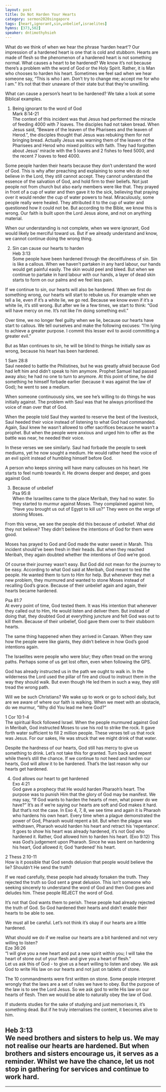```yaml
---  
layout: post  
title: Do Not Harden Your Hearts  
category: sermon2020singapore  
tags: [heart,ignorant,sin,unbelief,israelites]  
hymns: [373,502]  
speaker: dntimothyhsieh  
---  
```

What do we think of when we hear the phrase ‘harden heart’? Our impression of a hardened heart is one that is cold and stubborn. Hearts are made of flesh so the phenomenon of a hardened heart is not something normal. What causes a heart to be hardened? We know it’s not because there’s a problem with the word of God or the Holy Spirit. Rather, it is Man who chooses to harden his heart. Sometimes we feel sad when we hear someone say, “This is who I am. Don’t try to change me; accept me for who I am.” It’s not that their unaware of their state but that they’re unwilling. 

What can cause a person’s heart to be hardened? We take a look at some Biblical examples. 

1. Being ignorant to the word of God  
Mark 8:14-21  
The context of this incident was that Jesus had performed the miracle of feeding 4000 with 7 loaves. The disciples had not taken bread. When Jesus said, “Beware of the leaven of the Pharisees and the leaven of Herod.”, the disciples thought that Jesus was rebuking them for not bringing bread. Actually Jesus was warning them of the leaven of the Pharisees and Herod who mixed politics with faith. They had forgotten about Jesus’ miracle with the 5 loaves and 2 fishes to feed 5000, and the recent 7 loaves to feed 4000.

Some people harden their hearts because they don’t understand the word of God. This is why after preaching and explaining to some who do not believe in the Lord, they still cannot accept. They cannot understand the essence of the salvation of God, and hold firm to their beliefs. Not just people not from church but also early members were like that. They prayed in front of a cup of water and then gave it to the sick, believing that praying over it would render the cup of water powers to heal. Miraculously, some people really were healed. They attributed it to the cup of water and questioned how it could not be. But according to the Bible, we know this is wrong. Our faith is built upon the Lord Jesus alone, and not on anything material. 

When our understanding is not complete, when we were ignorant, God would likely be merciful toward us. But if we already understand and know, we cannot continue doing the wrong thing. 

2. Sin can cause our hearts to harden  
Heb 3:13  
Some people have been hardened through the deceitfulness of sin. Sin is like a callous. When we haven’t partaken in any hard labour, our hands would get painful easily. The skin would peel and bleed. But when we continue to partake in hard labour with our hands, a layer of dead skin starts to form on our palms and we feel less pain. 

If we continue to sin, our hearts will also be hardened. When we first do something wrong, our hearts will start to rebuke us. For example when we tell a lie, even if it’s a white lie, we go red. Because we know even if it’s a white lie, it’s still wrong. But after we lie a few times, we start to think: “God will have mercy on me. It’s not like I’m doing something evil.”

Over time, we no longer feel guilty when we lie, because our hearts have start to callous. We tell ourselves and make the following excuses: “I’m lying to achieve a greater purpose. I commit this lesser evil to avoid committing a greater evil.”

But as Man continues to sin, he will be blind to things he initially saw as wrong, because his heart has been hardened.

1 Sam 28:8  
Saul needed to battle the Philistines, but he was greatly afraid because God had left him and didn’t speak to him anymore. Prophet Samuel had passed away also; he had no one to turn to anymore. At this point of time, he did something he himself forbade earlier (because it was against the law of God); he went to see a medium. 

When someone continuously sins, we see he’s willing to do things he was initially against. The problem with Saul was that he always prioritised the voice of man over that of God. 

When the people told Saul they wanted to reserve the best of the livestock, Saul heeded their voice instead of listening to what God had commanded. Again, Saul knew he wasn’t allowed to offer sacrifices because he wasn’t a prophet. But when the people were anxious and urged him to offer as the battle was near, he needed their voice. 

In these verses we see similarly. Saul had forbade the people to seek mediums, yet he now sought a medium. He would rather heed the voice of an evil spirit instead of humbling himself before God. 

A person who keeps sinning will have many callouses on his heart. He starts to feel numb towards it. He drowns deeper and deeper, and goes against God.

3. Because of unbelief  
Psa 95:8  
When the Israelites came to the place Meribah, they had no water. So they started to murmur against Moses. They complained against him, “Have you brought us out of Egypt to kill us?” They were on the verge of stoning Moses. 

From this verse, we see the people did this because of unbelief. What did they not believe? They didn’t believe the intentions of God for them were good. 

Moses has prayed to God and God made the water sweet in Marah. This incident should’ve been fresh in their heads. But when they reached Meribah, they again doubted whether the intentions of God we’re good. 

Of course their journey wasn’t easy. But God did not mean for the journey to be easy. According to what God said at Meribah, God meant to test the people. He wanted them to turn to Him for help. But whenever they met a new problem, they murmured and wanted to stone Moses instead of recalling God’s grace. Because of their unbelief again and again, their hearts became hardened. 

Psa 81:7  
At every point of time, God tested them. It was His intention that whenever they called out to Him, He would listen and deliver them. But instead of doing that, they doubted God at everything juncture and felt God was out to kill them. Because of their unbelief, God gave them over to their stubborn hearts. 

The same thing happened when they arrived in Canaan. When they saw how the people were like giants, they didn’t believe in how God’s good intentions again. 

The Israelites were people who were blur; they often tread on the wrong paths. Perhaps some of us get lost often, even when following the GPS. 

God has already instructed us in the path we ought to walk in. In the wilderness the Lord used the pillar of fire and cloud to instruct them in the way they should walk. But even though He led them in such a way, they still tread the wrong path. 

Will we be such Christians? We wake up to work or go to school daily, but are we aware of where our faith is walking. When we meet with an obstacle, do we murmur, “Why did You lead me here God?”

1 Cor 10:1-4  
The spiritual Rock followed Israel. When the people murmured against God in Meribah, God instructed Moses to use his rod to strike the rock. It gave forth water sufficient to fill 2 million people. These verses tell us that rock was Jesus. For our sakes, He was struck that we might drink of that water. 

Despite the hardness of our hearts, God still has mercy to give us something to drink. Let’s not take this for granted. Turn back and repent while there’s still the chance. If we continue to not heed and harden our hearts, God will allow it to be hardened. That’s the last reason why our hearts get hardened. 

4. God allows our heart to get hardened  
Exo 4:21  
God gave a prophecy that He would harden Pharaoh’s heart. The purpose was to punish Him that the glory of God may be manifest. We may say, “If God wants to harden the hearts of men, what power do we have?” It’s as if we’re saying our hearts are soft and God makes it hard. But that’s not the case. In Exo 4, 7, 8, we see time and again it is Pharaoh who hardens his own heart. Every time when a plague demonstrated the power of God, Pharaoh would repent a bit. But when the plague was withdrawn, Pharaoh would harden his heart and retract his ‘repentance’. It goes to show his heart was already hardened, it’s not God who hardened it. Rather, God allowed him to harden his heart. (Exo 9:12) This was God’s judgement upon Pharaoh. Since he was bent on hardening his heart, God allowed it; God ‘hardened’ his heart. 

2 Thess 2:10-11  
How is it possible that God sends delusion that people would believe the lie? Shouldn’t He send the truth?

If we read carefully, these people had already forsaken the truth. They rejected the truth so God sent a great delusion. This isn’t someone who seeking sincerely to understand the word of God and then God goes and deludes him. These people REJECT the word of God. 

It’s not that God wants them to perish. These people had already rejected the truth of God. So God hardened their hearts and didn’t enable their hearts to be able to see. 

We must all be careful. Let’s not think it’s okay if our hearts are a little hardened. 

What should we do if we realise our hearts are a bit hardened and not very willing to listen?  
Eze 36:26  
“I will give you a new heart and put a new spirit within you; I will take the heart of stone out of your flesh and give you a heart of flesh.”  
Let us ask this of God - to give us a heart willing to listen and obey. We ask God to write His law on our hearts and not just on tablets of stone. 

The 10 commandments were first written on stone. Some people interpret wrongly that the laws are a set of rules we have to obey. But the purpose of the law is to see the Lord Jesus. So we ask god to write His law on our hearts of flesh. Then we would be able to naturally obey the law of God. 

If students studies for the sake of studying and just memorises it, it’s something dead. But if he truly internalises the content, it becomes alive to him. 

Heb 3:13  
We need brothers and sisters to help us. We may not realise our hearts are hardened. But when brothers and sisters encourage us, it serves as a reminder. Whilst we have the chance, let us not stop in gathering for services and continue to work hard.  
----  
****
